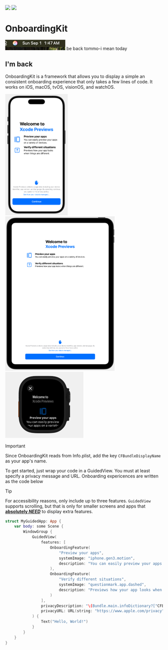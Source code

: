 [![](https://img.shields.io/endpoint?url=https%3A%2F%2Fswiftpackageindex.com%2Fapi%2Fpackages%2Fwannafedor4%2FOnboardingKit%2Fbadge%3Ftype%3Dswift-versions)](https://swiftpackageindex.com/wannafedor4/OnboardingKit)
[![](https://img.shields.io/endpoint?url=https%3A%2F%2Fswiftpackageindex.com%2Fapi%2Fpackages%2Fwannafedor4%2FOnboardingKit%2Fbadge%3Ftype%3Dplatforms)](https://swiftpackageindex.com/wannafedor4/OnboardingKit)

# OnboardingKit

![be back soon](/.github/its_2am.png)
be back tommo-i mean today

## I'm back
OnboardingKit is a framework that allows you to display a simple an
consistent onboarding experience that only takes a few lines of code.
It works on iOS, macOS, tvOS, visionOS, and watchOS.

<img src=".github/iphone.png" width=200 /><img src=".github/ipad.png" width=350/><img src=".github/watch.png" width=250 />

> [!IMPORTANT]
> Since OnboardingKit reads from Info.plist, add the key `CFBundleDisplayName` as your app's name.

To get started, just wrap your code in a GuidedView. You must at least specify a privacy message and URL.
Onboarding expericences are written as the code below

> [!TIP]
> For accessibility reasons, only include up to three features. `GuidedView`
> supports scrolling, but that is only for smaller screens and apps that **<ins>absolutely _NEED_</ins>**
> to display extra features.
```swift
struct MyGuidedApp: App {
    var body: some Scene {
        WindowGroup {
            GuidedView(
                features: [
                    OnboardingFeature(
                        "Preview your apps",
                        systemImage: "iphone.gen3.motion",
                        description: "You can easily preview your apps on a variety of devices."
                    ),
                    OnboardingFeature(
                        "Verify different situations",
                        systemImage: "questionmark.app.dashed",
                        description: "Previews how your app looks when things are different."
                    )
                ],
                privacyDescription: "\(Bundle.main.infoDictionary?["CFBundleDisplayName"] as? String ?? "BUNDLE_NAME") does not use your data in any way throughout usage.",
                privacyURL: URL(string: "https://www.apple.com/privacy")!
            ) {
                Text("Hello, World!")
            }
        }
    }
}
```
